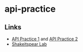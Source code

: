 # api-practice

## Links

- [API Practice 1](https://github.com/den-wdi-2/api-practice/blob/master/exercise-1.md) and [API Practice 2](https://github.com/den-wdi-2/api-practice/blob/master/exercise-2.md)
- [Shakeitspear Lab](https://github.com/den-wdi-2/api-practice/blob/master/shakeitspear-lab.md)
